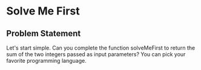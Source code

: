 Solve Me First
==============

Problem Statement
-----------------

Let's start simple. Can you complete the function solveMeFirst to return the sum of the two integers passed as input parameters? You can pick your favorite programming language.